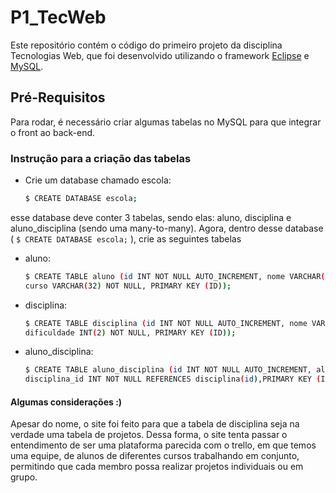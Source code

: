 # P1_TecWeb

Este repositório contém o código do primeiro projeto da disciplina Tecnologias Web, que foi desenvolvido utilizando o framework [Eclipse](https://www.eclipse.org/downloads/) e [MySQL](https://www.mysql.com/).
 
## Pré-Requisitos

Para rodar, é necessário criar algumas tabelas no MySQL para que integrar o front ao back-end.
### Instrução para a criação das tabelas

- Crie um database chamado escola:
    ```bash
    $ CREATE DATABASE escola;
    ```
esse database deve conter 3 tabelas, sendo elas: aluno, disciplina e aluno_disciplina (sendo uma many-to-many).
Agora, dentro desse database ( `$ CREATE DATABASE escola;` ), crie as seguintes tabelas
- aluno:

    ```bash
    $ CREATE TABLE aluno (id INT NOT NULL AUTO_INCREMENT, nome VARCHAR(32) NOT NULL,
    curso VARCHAR(32) NOT NULL, PRIMARY KEY (ID));
    ```
- disciplina:

    ```bash
    $ CREATE TABLE disciplina (id INT NOT NULL AUTO_INCREMENT, nome VARCHAR(32) NOT NULL,
    dificuldade INT(2) NOT NULL, PRIMARY KEY (ID));
    ```
- aluno_disciplina:

    ```bash
    $ CREATE TABLE aluno_disciplina (id INT NOT NULL AUTO_INCREMENT, aluno_id INT NOT NULL REFERENCES aluno(id),
    disciplina_id INT NOT NULL REFERENCES disciplina(id),PRIMARY KEY (ID));
    ```
 
 #### Algumas considerações :)
Apesar do nome, o site foi feito para que a tabela de disciplina seja na verdade uma tabela de projetos. Dessa forma, o site tenta passar o entendimento de ser uma plataforma parecida com o trello, em que temos uma equipe, de alunos de diferentes cursos trabalhando em conjunto, permitindo que cada membro possa realizar projetos individuais ou em grupo.
